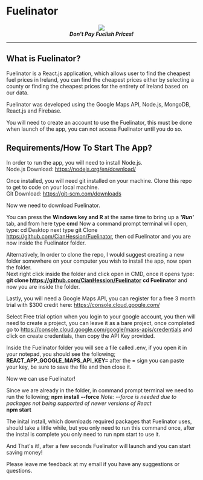 <p align="center">
 
  # Fuelinator
 </p>
<p align="center">
  <img src="https://user-images.githubusercontent.com/61824926/220138518-e1ddd25b-ccad-4a16-8c38-44c6798e7982.png"></img><br>
  <b><i>Don't Pay Fuelish Prices!</i></b>
</p>
<hr>

## What is Fuelinator?
Fuelinator is a React.js application, which allows user to find the cheapest fuel prices in Ireland, you can find the cheapest prices either by selecting a county or finding the cheapest prices for the entirety of Ireland based on our data.

Fuelinator was developed using the Google Maps API, Node.js, MongoDB, React.js and Firebase.

You will need to create an account to use the Fuelinator, this must be done when launch of the app, you can not access Fuelinator until you do so.

## Requirements/How To Start The App?
In order to run the app, you will need to install Node.js. <br>
Node.js Download: https://nodejs.org/en/download/

Once installed, you will need git installed on your machine. Clone this repo to get to code on your local machine. <br>
Git Download: https://git-scm.com/downloads

Now we need to download Fuelinator.

You can press the <b>Windows key and R</b> at the same time to bring up a <b><i>'Run'</i></b> tab, and from here type <b>cmd</b>
Now a command prompt terminal will open, type: cd Desktop next type git Clone https://github.com/CianHession/Fuelinator, then cd Fuelinator and you are now inside the Fuelinator folder.

Alternatively, In order to clone the repo, I would suggest creating a new folder somewhere on your computer you wish to install the app, now open the folder.<br>
Next right click inside the folder and click open in CMD, once it opens type:<br>
<b>git clone https://github.com/CianHession/Fuelinator</b>
<b> cd Fuelinator</b> and now you are inside the folder.

Lastly, you will need a Google Maps API, you can register for a free 3 month trial with $300 credit here:
https://console.cloud.google.com/

Select Free trial option when you login to your google account, you then will need to create a project, you can leave it as a bare project, once completed go to https://console.cloud.google.com/google/maps-apis/credentials and click on create credentials, then copy the API Key provided.

Inside the Fuelinator folder you will see a file called .env, if you open it in your notepad, you should see the following;
<b> REACT_APP_GOOGLE_MAPS_API_KEY= </b> after the = sign you can paste your key, be sure to save the file and then close it.

Now we can use Fuelinator!

Since we are already in the folder, in command prompt terminal we need to run the following;
<b> npm install --force</b> <i>Note: --force is needed due to packages not being supported of newer versions of React</i> <br>
<b> npm start</b>

The inital install, which downloads required packages that Fuelinator uses, should take a little while, but you only need to run this command once, after the instal is complete you only need to run npm start to use it.

And That's it!, after a few seconds Fuelinator will launch and you can start saving money!

Please leave me feedback at my email if you have any suggestions or questions.
